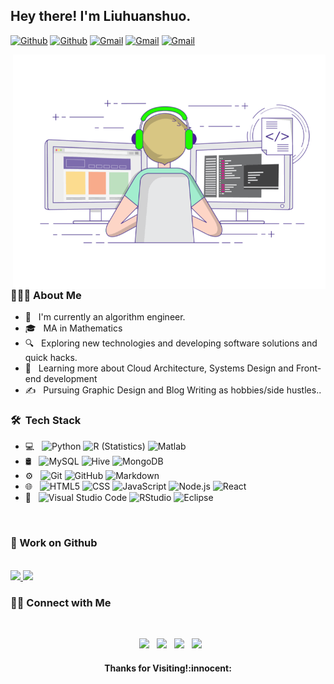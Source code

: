<h2> Hey there! I'm Liuhuanshuo.</h2>

[![Github](https://komarev.com/ghpvc/?username=liuhuanshuo)](https://github.com/liuhuanshuo)
[![Github](https://img.shields.io/badge/-Github-333?style=flat&logo=Github&logoColor=white)](https://github.com/liuhuanshuo)
[![Gmail](https://img.shields.io/badge/-Gmail-c14438?style=flat&logo=Gmail&logoColor=white)](mailto:huanshuo0801@gmail.com)
[![Gmail](https://img.shields.io/badge/%E5%BE%AE%E4%BF%A1%E5%85%AC%E4%BC%97%E5%8F%B7-5w%2B-green?logo=wechat&style=social)](https://pic.liuzaoqi.com/picgo/202112150908823.jpeg)
[![Gmail](https://img.shields.io/badge/%20follow-5k-green?logo=zhihu&style=social&logoColor=#019DFF)](https://www.zhihu.com/people/almost-lover-1hs)

<img align="right" alt="GIF" src="https://raw.githubusercontent.com/devSouvik/devSouvik/master/gif3.gif" width="500"/>

<h3> 👨🏻‍💻 About Me </h3>

- 🔭 &nbsp; I'm currently an algorithm engineer.
- 🎓 &nbsp; MA in Mathematics
- 🔍 &nbsp; Exploring new technologies and developing software solutions and quick hacks.
- 📖 &nbsp; Learning more about Cloud Architecture, Systems Design and Front-end development
- ✍️ &nbsp; Pursuing Graphic Design and Blog Writing as hobbies/side hustles..


<h3> 🛠 &nbsp;Tech Stack</h3>

- 💻 &nbsp;
  ![Python](https://img.shields.io/badge/-Python-333333?style=flat&logo=python)
  ![R (Statistics)](https://img.shields.io/badge/-R-333333?style=flat&logo=R&logoColor=276DC3)
  ![Matlab](https://img.shields.io/badge/-Matlab-333333?style=flat&logo=Matlab&logoColor=007396)
- 🛢 &nbsp;
  ![MySQL](https://img.shields.io/badge/-MySQL-333333?style=flat&logo=mysql)
  ![Hive](https://img.shields.io/badge/-Hive-333333?style=flat&logo=hive)
  ![MongoDB](https://img.shields.io/badge/-MongoDB-333333?style=flat&logo=mongodb)
- ⚙️ &nbsp;
  ![Git](https://img.shields.io/badge/-Git-333333?style=flat&logo=git)
  ![GitHub](https://img.shields.io/badge/-GitHub-333333?style=flat&logo=github)
  ![Markdown](https://img.shields.io/badge/-Markdown-333333?style=flat&logo=markdown)
- 🌐 &nbsp;
  ![HTML5](https://img.shields.io/badge/-HTML5-333333?style=flat&logo=HTML5)
  ![CSS](https://img.shields.io/badge/-CSS-333333?style=flat&logo=CSS3&logoColor=1572B6)
  ![JavaScript](https://img.shields.io/badge/-JavaScript-333333?style=flat&logo=javascript)
  ![Node.js](https://img.shields.io/badge/-Node.js-333333?style=flat&logo=node.js)
  ![React](https://img.shields.io/badge/-vue.js-333333?style=flat&logo=vue.js)
- 🔧 &nbsp;
  ![Visual Studio Code](https://img.shields.io/badge/-Visual%20Studio%20Code-333333?style=flat&logo=visual-studio-code&logoColor=007ACC)
  ![RStudio](https://img.shields.io/badge/-RStudio-333333?style=flat&logo=rstudio)
  ![Eclipse](https://img.shields.io/badge/-Pycharm-333333?style=flat&logo=pycharm&logoColor=2CDA86)
<br/>
<h3>  🎯 Work on Github </h3>

<br/>
<a href="https://github.com/liuhuanshuo">
  <img height="180em" src="https://github-readme-stats.vercel.app/api?username=liuhuanshuo&theme=buefy&show_icons=true" />
  <img height="180em" src="https://github-readme-stats.vercel.app/api/top-langs/?username=liuhuanshuo&theme=buefy&layout=compact" />
</a>

<br/>

<h3> 🤝🏻 Connect with Me </h3>

<br/>

<p align="center">
&nbsp; <a href="https://pic.liuzaoqi.com/picgo/202112150908823.jpeg" target="_blank" rel="noopener noreferrer"><img src="https://img.icons8.com/fluency/100/000000/weixing.png" width="45" /></a>  
&nbsp; <a href="https://www.zhihu.com/people/almost-lover-1hs" target="_blank" rel="noopener noreferrer"><img src="https://img.icons8.com/material-two-tone/100/000000/zhihu.png" width="45" /></a>  
&nbsp; <a href="https://zaoqi.blog.csdn.net/" target="_blank" rel="noopener noreferrer"><img src="https://img.icons8.com/material-rounded/100/000000/csdn.png" width="50" /></a>
&nbsp; <a href="mailto:huanshuo0801@gmail.com" target="_blank" rel="noopener noreferrer"><img src="https://img.icons8.com/plasticine/100/000000/gmail.png"  width="50" /></a>
</p>



<h4 align="center"> Thanks for Visiting!:innocent:</h4>
